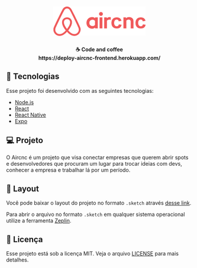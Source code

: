 <h1 align="center">
<img alt="Aircnc" title="#delicinha" src="https://github.com/castrodeko11/Aircnc-frontend/blob/master/src/assets/Aircnc.png" width="250px" />
</h1>

<h4 align="center">
  ☕ Code and coffee <br>
  https://deploy-aircnc-frontend.herokuapp.com/
  
</h4>

## :rocket: Tecnologias

Esse projeto foi desenvolvido com as seguintes tecnologias:

- [Node.js](https://nodejs.org/en/)
- [React](https://reactjs.org)
- [React Native](https://facebook.github.io/react-native/)
- [Expo](https://expo.io/)

## 💻 Projeto

O Aircnc é um projeto que visa conectar empresas que querem abrir spots e desenvolvedores que procuram um lugar para trocar ideias com devs, conhecer a empresa e trabalhar lá por um período.

## 🔖 Layout

Você pode baixar o layout do projeto no formato `.sketch` através [desse link](https://rocketseat-cdn.s3-sa-east-1.amazonaws.com/semana-omnistack/aircnc.sketch).

Para abrir o arquivo no formato `.sketch` em qualquer sistema operacional utilize a ferramenta [Zeplin](https://zeplin.io).


## :memo: Licença

Esse projeto está sob a licença MIT. Veja o arquivo [LICENSE](LICENSE.md) para mais detalhes.


